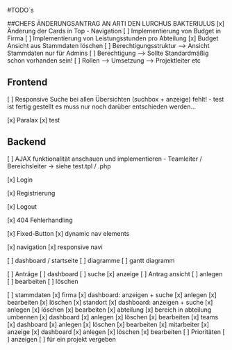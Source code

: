 #TODO´s 

##CHEFS ÄNDERUNGSANTRAG AN ARTI DEN LURCHUS BAKTERIULUS
[x] Änderung der Cards in Top - Navigation
[ ] Implementierung von Budget in Firma
[ ] Implementierung von Leistungsstunden pro Abteilung
[x] Budget Ansicht aus Stammdaten löschen
[ ] Berechtigungsstruktur --> Ansicht Stammdaten nur für Admins
[ ] Berechtigung --> Sollte Standardmäßig schon vorhanden sein!
[ ] Rollen --> Umsetzung --> Projektleiter etc

## Frontend

[ ] Responsive Suche bei allen Übersichten (suchbox + anzeige) fehlt!
    - test ist fertig gestellt es muss nur noch darüber entschieden werden...

[x] Paralax
    [x] test

## Backend

[ ] AJAX funktionalität anschauen und implementieren
    - Teamleiter / Bereichsleiter -> siehe test.tpl / .php

[x] Login

[x] Registrierung

[x] Logout

[x] 404 Fehlerhandling

[x] Fixed-Button
    [x] dynamic nav elements

[x] navigation
    [x] responsive navi

[ ] dashboard / startseite
    [ ] diagramme
    [ ] gantt diagramm

[ ] Anträge
    [ ] dashboard
        [ ] suche
        [x] anzeige
    [ ] Antrag ansicht
    [ ] anlegen
    [ ] bearbeiten
    [ ] löschen

[ ] stammdaten
    [x] firma
        [x] dashboard: anzeigen + suche
        [x] anlegen
        [x] bearbeiten
        [x] löschen
    [x] standort
        [x] dashboard: anzeigen + suche
        [x] anlegen
        [x] löschen
        [x] bearbeiten
    [x] abteilung
        [x] bereich in abteilung umbennen
        [x] dashboard
        [x] anlegen
        [x] löschen
        [x] bearbeiten
    [x] teams
        [x] dashboard
        [x] anlegen
        [x] löschen
        [x] bearbeiten
    [x] mitarbeiter
        [x] anzeige
        [x] dashboard 
        [x] anlegen
        [x] löschen
        [x] bearbeiten
    [ ] Prioritäten
        [ ] anzeigen
        [ ] für ein projekt vergeben